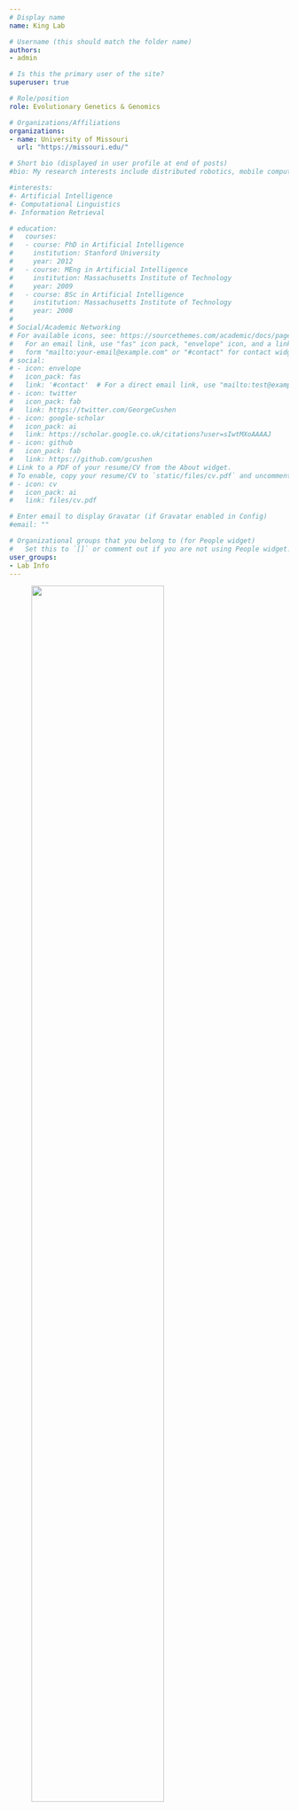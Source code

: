 ```yaml
---
# Display name
name: King Lab

# Username (this should match the folder name)
authors:
- admin

# Is this the primary user of the site?
superuser: true

# Role/position
role: Evolutionary Genetics & Genomics

# Organizations/Affiliations
organizations:
- name: University of Missouri
  url: "https://missouri.edu/"

# Short bio (displayed in user profile at end of posts)
#bio: My research interests include distributed robotics, mobile computing and programmable matter.

#interests:
#- Artificial Intelligence
#- Computational Linguistics
#- Information Retrieval

# education:
#   courses:
#   - course: PhD in Artificial Intelligence
#     institution: Stanford University
#     year: 2012
#   - course: MEng in Artificial Intelligence
#     institution: Massachusetts Institute of Technology
#     year: 2009
#   - course: BSc in Artificial Intelligence
#     institution: Massachusetts Institute of Technology
#     year: 2008
# 
# Social/Academic Networking
# For available icons, see: https://sourcethemes.com/academic/docs/page-builder/#icons
#   For an email link, use "fas" icon pack, "envelope" icon, and a link in the
#   form "mailto:your-email@example.com" or "#contact" for contact widget.
# social:
# - icon: envelope
#   icon_pack: fas
#   link: '#contact'  # For a direct email link, use "mailto:test@example.org".
# - icon: twitter
#   icon_pack: fab
#   link: https://twitter.com/GeorgeCushen
# - icon: google-scholar
#   icon_pack: ai
#   link: https://scholar.google.co.uk/citations?user=sIwtMXoAAAAJ
# - icon: github
#   icon_pack: fab
#   link: https://github.com/gcushen
# Link to a PDF of your resume/CV from the About widget.
# To enable, copy your resume/CV to `static/files/cv.pdf` and uncomment the lines below.
# - icon: cv
#   icon_pack: ai
#   link: files/cv.pdf

# Enter email to display Gravatar (if Gravatar enabled in Config)
#email: ""

# Organizational groups that you belong to (for People widget)
#   Set this to `[]` or comment out if you are not using People widget.
user_groups:
- Lab Info
---
```


<figure>
<img style = "float:center" src="labgroup.jpg" width="75%"  />
</figure>

In the King Lab, we are trying to understand the genetic basis and evolution of organismal allocation patterns. The core life processes for every organism, such as surviving in the environment, finding food and mates, and reproducing, require the organism to allocate some of its limited resources to these functions. Different selective pressures have produced the diversity of strategies that we see within and among species in how and when to allocate resources to different structures and functions. We use both computational and empirical techniques to try to understand both how different allocation strategies evolve and the underlying genetic architecture of this highly complex trait.
